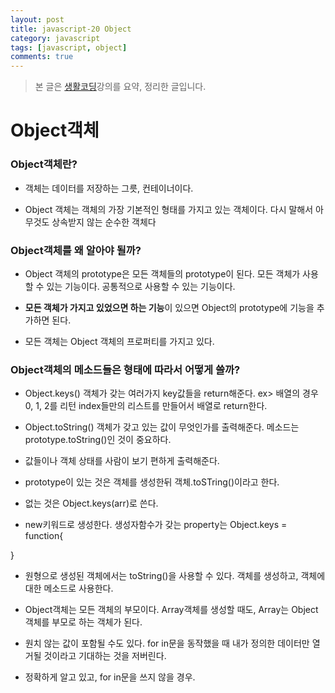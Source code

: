 ```yaml
---
layout: post
title: javascript-20 Object
category: javascript
tags: [javascript, object]
comments: true
---
```


> 본 글은 [생활코딩](https://opentutorials.org/course/743/6578)강의를 요약, 정리한 글입니다.  


# Object객체

### Object객체란?

- 객체는 데이터를 저장하는 그릇, 컨테이너이다.

- Object 객체는 객체의 가장 기본적인 형태를 가지고 있는 객체이다. 다시 말해서 아무것도 상속받지 않는 순수한 객체다

### Object객체를 왜 알아야 될까?

- Object 객체의 prototype은 모든 객체들의 prototype이 된다. 모든 객체가 사용할 수 있는 기능이다. 공통적으로 사용할 수 있는 기능이다.
- **모든 객체가 가지고 있었으면 하는 기능**이 있으면 Object의 prototype에 기능을 추가하면 된다.


- 모든 객체는 Object 객체의 프로퍼티를 가지고 있다.

### Object객체의 메소드들은 형태에 따라서 어떻게 쓸까?

- Object.keys() 객체가 갖는 여러가지 key값들을 return해준다.
ex> 배열의 경우 0, 1, 2를 리턴 index들만의 리스트를 만들어서 배열로 return한다.

- Object.toString() 객체가 갖고 있는 값이 무엇인가를 출력해준다. 메소드는 prototype.toString()인 것이 중요하다.
- 값들이나 객체 상태를 사람이 보기 편하게 출력해준다.

- prototype이 있는 것은 객체를 생성한뒤 객체.toSTring()이라고 한다.
- 없는 것은 Object.keys(arr)로 쓴다.

- new키워드로 생성한다. 생성자함수가 갖는 property는 Object.keys = function{

}

- 원형으로 생성된 객체에서는 toString()을 사용할 수 있다. 객체를 생성하고, 객체에 대한 메소드로 사용한다.

- Object객체는 모든 객체의 부모이다. Array객체를 생성할 때도, Array는 Object객체를 부모로 하는 객체가 된다.


- 원치 않는 값이 포함될 수도 있다. for in문을 동작했을 때 내가 정의한 데이터만 열거될 것이라고 기대하는 것을 저버린다.
- 정확하게 알고 있고, for in문을 쓰지 않을 경우.
